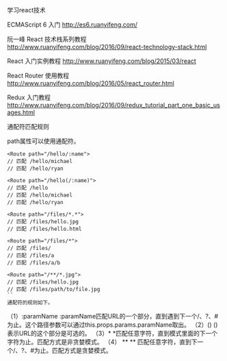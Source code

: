 学习react技术

ECMAScript 6 入门
http://es6.ruanyifeng.com/

阮一峰 React 技术栈系列教程
http://www.ruanyifeng.com/blog/2016/09/react-technology-stack.html

React 入门实例教程
http://www.ruanyifeng.com/blog/2015/03/react

React Router 使用教程
http://www.ruanyifeng.com/blog/2016/05/react_router.html

Redux 入门教程
http://www.ruanyifeng.com/blog/2016/09/redux_tutorial_part_one_basic_usages.html

通配符匹配规则

path属性可以使用通配符。
```
<Route path="/hello/:name">
// 匹配 /hello/michael
// 匹配 /hello/ryan

<Route path="/hello(/:name)">
// 匹配 /hello
// 匹配 /hello/michael
// 匹配 /hello/ryan

<Route path="/files/*.*">
// 匹配 /files/hello.jpg
// 匹配 /files/hello.html

<Route path="/files/*">
// 匹配 /files/ 
// 匹配 /files/a
// 匹配 /files/a/b

<Route path="/**/*.jpg">
// 匹配 /files/hello.jpg
// 匹配 /files/path/to/file.jpg
``
通配符的规则如下。
```
（1）:paramName
:paramName匹配URL的一个部分，直到遇到下一个/、?、#为止。这个路径参数可以通过this.props.params.paramName取出。
（2）()
()表示URL的这个部分是可选的。
（3）*
*匹配任意字符，直到模式里面的下一个字符为止。匹配方式是非贪婪模式。
（4） **
** 匹配任意字符，直到下一个/、?、#为止。匹配方式是贪婪模式。
```

